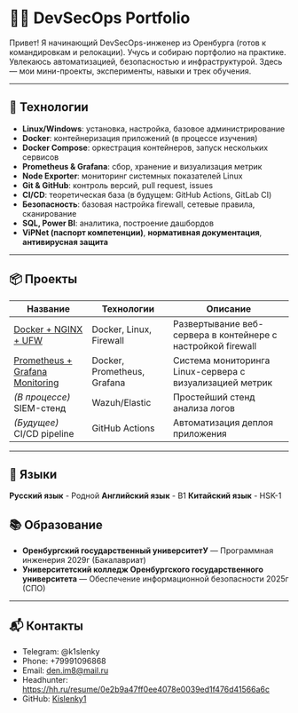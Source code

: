 # 👨‍💻 DevSecOps Portfolio

Привет! Я начинающий DevSecOps-инженер из Оренбурга (готов к командировкам и релокации). Учусь и собираю портфолио на практике. Увлекаюсь автоматизацией, безопасностью и инфраструктурой. Здесь — мои мини-проекты, эксперименты, навыки и трек обучения.

---

## 🧰 Технологии

- **Linux/Windows**: установка, настройка, базовое администрирование
- **Docker**: контейнеризация приложений (в процессе изучения)
- **Docker Compose**: оркестрация контейнеров, запуск нескольких сервисов
- **Prometheus & Grafana**: сбор, хранение и визуализация метрик
- **Node Exporter**: мониторинг системных показателей Linux
- **Git & GitHub**: контроль версий, pull request, issues
- **CI/CD**: теоретическая база (в будущем: GitHub Actions, GitLab CI)
- **Безопасность**: базовая настройка firewall, сетевые правила, сканирование
- **SQL, Power BI**: аналитика, построение дашбордов
- **ViPNet (паспорт компетенции)**, **нормативная документация**, **антивирусная защита**

---

## 📦 Проекты

| Название | Технологии | Описание |
|----------|------------|----------|
| [Docker + NGINX + UFW](https://github.com/Kislenky1/docker-nginx-ufw) | Docker, Linux, Firewall | Развертывание веб-сервера в контейнере с настройкой firewall |
| [Prometheus + Grafana Monitoring](https://github.com/Kislenky1/Prometheus-Grafana-Monitoring-Stack) | Docker, Prometheus, Grafana | Система мониторинга Linux-сервера с визуализацией метрик |
| *(В процессе)* SIEM-стенд | Wazuh/Elastic | Простейший стенд анализа логов |
| *(Будущее)* CI/CD pipeline | GitHub Actions | Автоматизация деплоя приложения |

---

## 👅 Языки

**Русский язык** - Родной
**Английский язык** - B1
**Китайский язык** - HSK-1

## 📚 Образование

- **Оренбургский государственный университетУ** — Программная инженерия 2029г (Бакалавриат)
- **Университетский колледж Оренбургского государственного университета** — Обеспечение информационной безопасности 2025г (СПО)

---

## 📬 Контакты

- Telegram: @k1slenky 
- Phone: +79991096868
- Email: den.im8@mail.ru
- Headhunter: https://hh.ru/resume/0e2b9a47ff0ee4078e0039ed1f476d41566a6c
- GitHub: [Kislenky1](https://github.com/Kislenky1)
